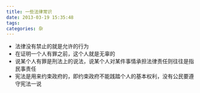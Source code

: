 ```yaml
---
title: 一些法律常识
date: 2013-03-19 15:35:48
tags:
categories: 杂
---
```


* 法律没有禁止的就是允许的行为
* 在证明一个人有罪之前，这个人就是无辜的
* 说某个人有罪是刑法上的说法，说某个人对某件事情承担法律责任则往往是指民事责任
* 宪法是用来约束政府的，即约束政府不能践踏个人的基本权利，没有公民要遵守宪法一说